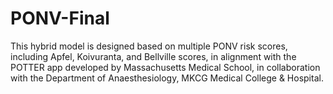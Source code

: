 # PONV-Final
This hybrid model is designed based on multiple PONV risk scores, including Apfel, Koivuranta, and Bellville scores, in alignment with the POTTER app developed by Massachusetts Medical School, in collaboration with the Department of Anaesthesiology, MKCG Medical College &amp; Hospital.
